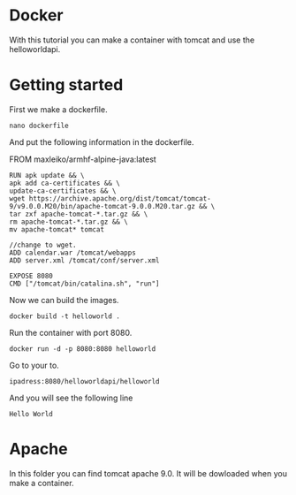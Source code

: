 # Docker
With this tutorial you can make a container with tomcat and use the helloworldapi.<br/>

<h1>Getting started</h1>
First we make a dockerfile.

    nano dockerfile

And put the following information in the dockerfile.

FROM maxleiko/armhf-alpine-java:latest

    RUN apk update && \
    apk add ca-certificates && \
    update-ca-certificates && \
    wget https://archive.apache.org/dist/tomcat/tomcat-9/v9.0.0.M20/bin/apache-tomcat-9.0.0.M20.tar.gz && \
    tar zxf apache-tomcat-*.tar.gz && \
    rm apache-tomcat-*.tar.gz && \
    mv apache-tomcat* tomcat

    //change to wget.
    ADD calendar.war /tomcat/webapps
    ADD server.xml /tomcat/conf/server.xml

    EXPOSE 8080
    CMD ["/tomcat/bin/catalina.sh", "run"]

Now we can build the images.
      
    docker build -t helloworld .
    
Run the container with port 8080.

    docker run -d -p 8080:8080 helloworld
  
Go to your to.  
    
    ipadress:8080/helloworldapi/helloworld

And you will see the following line

    Hello World




# Apache
In this folder you can find tomcat apache 9.0.
It will be dowloaded when you make a container.
